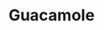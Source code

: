 ---
draft: false
title: Guacamole
content:
  id: guacamole
  name: Guacamole
  logo: /images/development/dev-ops/guacamole/logo.png
  website: http://guacamole.apache.org/
  iframe_website: /website-iframe/development/dev-ops/guacamole
  dashboardImage: /images/development/dev-ops/guacamole/screenshot-1.jpg
  short_description: Apache Guacamole is a clientless remote desktop gateway.
  description: "Apache Guacamole, a clientless remote desktop gateway, supports standard protocols like VNC, RDP, and SSH. It's called clientless because no plugins or client software are required. Thanks to HTML5, once  Apache Guacamole is installed on a server, all you need to access your desktops is a web browser."
  features:
    - title: Access your computers from anywhere
      description: Because the Apache Guacamole client is an HTML5 web application, use of your computers is not tied to any one device or location. As long as you have access to a web browser, you have access to your machines.
    - title: Keep your desktop in the cloud
      description: Desktops accessed through Guacamole need not physically exist. With both Apache Guacamole and a desktop operating system hosted in the cloud, you can combine the convenience of Apache Guacamole with the resilience and flexibility of cloud computing.
    - title: Free and open-source
      description: Apache Guacamole is free, open-source software. Licensed under the Apache License, Version 2.0, it is actively maintained by a community of developers that use Guacamole to access their own development environments. This sets it apart from other remote desktop solutions.
    - title: Built on a well-documented API
      description: Apache Guacamole is built on its own stack of core APIs which are thoroughly documented, including basic tutorials and conceptual overviews in the online manual. These APIs allow Guacamole to be tightly integrated into other applications, whether open-source or proprietary.
  screenshots:
    - /images/development/dev-ops/guacamole/screenshot-1.jpg
    - /images/development/dev-ops/guacamole/screenshot-2.jpg
---